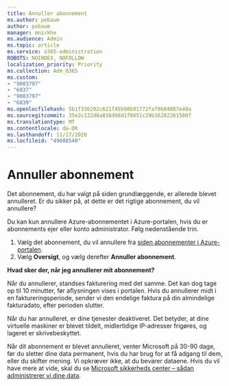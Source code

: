 ```yaml
---
title: Annuller abonnement
ms.author: pebaum
author: pebaum
manager: mnirkhe
ms.audience: Admin
ms.topic: article
ms.service: o365-administration
ROBOTS: NOINDEX, NOFOLLOW
localization_priority: Priority
ms.collection: Adm_O365
ms.custom:
- "9003797"
- "6837"
- "9003797"
- "6839"
ms.openlocfilehash: 5b1f336202c621f45b98b91772faf0b84887e48a
ms.sourcegitcommit: 35e2c122d8a838d98d1f0851c29b16282261580f
ms.translationtype: MT
ms.contentlocale: da-DK
ms.lasthandoff: 11/17/2020
ms.locfileid: "49088540"
---
```

# <a name="cancel-subscription"></a>Annuller abonnement

Det abonnement, du har valgt på siden grundlæggende, er allerede blevet annulleret. Er du sikker på, at dette er det rigtige abonnement, du vil annullere?

Du kan kun annullere Azure-abonnementet i Azure-portalen, hvis du er abonnements ejer eller konto administrator. Følg nedenstående trin.

1. Vælg det abonnement, du vil annullere fra [siden abonnementer i Azure-portalen](https://ms.portal.azure.com/#blade/Microsoft_Azure_Billing/SubscriptionsBlade).
2. Vælg **Oversigt**, og vælg derefter **Annuller abonnement**.

**Hvad sker der, når jeg annullerer mit abonnement?**

Når du annullerer, standses fakturering med det samme. Det kan dog tage op til 10 minutter, før aflysningen vises i portalen. Hvis du annullerer midt i en faktureringsperiode, sender vi den endelige faktura på din almindelige fakturadato, efter perioden slutter.

Når du har annulleret, er dine tjenester deaktiveret. Det betyder, at dine virtuelle maskiner er blevet tildelt, midlertidige IP-adresser frigøres, og lageret er skrivebeskyttet.

Når dit abonnement er blevet annulleret, venter Microsoft på 30-90 dage, før du sletter dine data permanent, hvis du har brug for at få adgang til dem, eller du skifter mening. Vi opkræver ikke, at du bevarer dataene. Hvis du vil have mere at vide, skal du se [Microsoft sikkerheds center – sådan administrerer vi dine data](https://www.microsoft.com/trust-center/privacy/data-management#leave).

